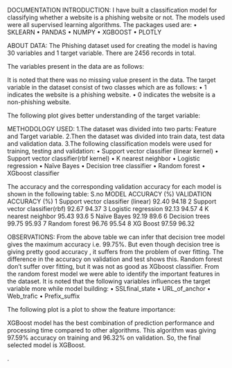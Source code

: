 DOCUMENTATION
INTRODUCTION:
I have built a classification model for classifying whether a website is a phishing website or not. The models used were all supervised learning algorithms. 
The packages used are:
•	SKLEARN
•	PANDAS 
•	NUMPY
•	XGBOOST
•	PLOTLY

ABOUT DATA:
The Phishing dataset used for creating the model is having 30 variables and 1 target variable. There are 2456 records in total. 

 






The variables present in the data are as follows:
 
It is noted that there was no missing value present in the data. The target variable in the dataset consist of two classes which are as follows:
•	1 indicates the website is a phishing website.
•	0 indicates the website is a non-phishing website.






The following plot gives better understanding of the target variable:

 

METHODOLOGY USED:
1.The dataset was divided into two parts: Feature and Target variable.
2.Then the dataset was divided into train data, test data and validation data.
3.The following classification models were used for training, testing and validation: 
•	Support vector classifier (linear kernel)
•	Support vector classifier(rbf kernel)
•	K nearest neighbor
•	Logistic regression
•	Naïve Bayes
•	Decision tree classifier 
•	Random forest
•	XGboost classifier







The accuracy and the corresponding validation accuracy for each model is shown in the      following table:
S.no	MODEL	ACCURACY (%)	VALIDATION ACCURACY (%)
1	Support vector classifier (linear)	92.40	94.18
2	Support vector classifier(rbf)	92.67	94.37
3	Logistic regression	92.13	94.57
4	K nearest neighbor	95.43	93.6
5	Naïve Bayes	92.19	89.6
6	Decision trees	99.75	95.93
7	Random forest	96.76	95.54
8	XG Boost	97.59	96.32
 

OBSERVATIONS:
From the above table we can infer that decision tree model gives the maximum accuracy i.e. 99.75%. But even though decision tree is giving pretty good accuracy , it suffers from the problem of over fitting. The difference in the accuracy on validation and test shows this. 
Random forest don’t suffer over fitting, but it was not as good as XGboost classifier. From the random forest model we were able to identify the important features in the dataset. It is noted that the following variables influences the target variable more while model building: 
•	SSLfinal_state
•	URL_of_anchor
•	Web_trafic
•	Prefix_suffix







The following plot is a plot to show the feature importance:
 

XGBoost model has the best combination of prediction performance and processing time compared to other algorithms. This algorithm was giving 97.59% accuracy on training and 96.32% on validation.
So, the final selected model is XGBoost.



.



  


